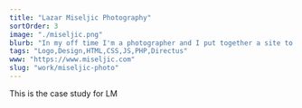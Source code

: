 ```yaml
---
title: "Lazar Miseljic Photography"
sortOrder: 3
image: "./miseljic.png"
blurb: "In my off time I'm a photographer and I put together a site to show my work."
tags: "Logo,Design,HTML,CSS,JS,PHP,Directus"
www: "https://www.miseljic.com"
slug: "work/miseljic-photo"
---
```

This is the case study for LM
